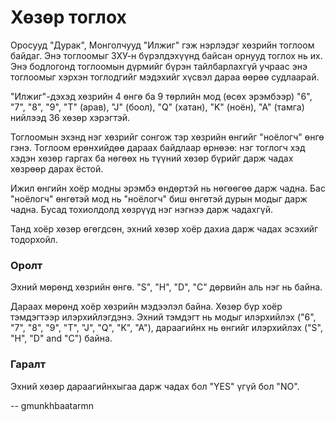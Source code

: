 Хөзөр тоглох
============
Оросууд "Дурак", Монголчууд "Илжиг" гэж нэрлэдэг хөзрийн тоглоом байдаг. Энэ
тоглоомыг ЗХУ-н бүрэлдэхүүнд байсан орнууд тоглох нь их. Энэ бодлогонд тоглоомын
дүрмийг бүрэн тайлбарлахгүй учраас энэ тоглоомыг хэрхэн тоглодгийг мэдэхийг
хүсвэл дараа өөрөө судлаарай.

"Илжиг"-дэхэд хөзрийн $4$ өнгө  ба $9$ төрлийн мод (өсөх эрэмбээр) "6", "7",
"8", "9", "T" (арав), "J" (боол), "Q" (хатан), "K" (ноён), "A" (тамга) нийлээд
$36$ хөзөр хэрэгтэй.

Тоглоомын эхэнд нэг хөзрийг сонгож тэр хөзрийн өнгийг "ноёлогч" өнгө гэнэ.
Тоглоом ерөнхийдөө дараах байдлаар өрнөэө: нэг тоглогч хэд хэдэн хөзөр гаргах ба
нөгөөх нь түүний хөзөр бүрийг дарж чадах хөзрөөр дарах ёстой.

Ижил өнгийн хоёр модны эрэмбэ өндөртэй нь нөгөөгөө дарж чадна. Бас "ноёлогч"
өнгөтэй мод нь "ноёлогч" биш өнгөтэй дурын модыг дарж чадна. Бусад тохиолдолд
хөзрүүд нэг нэгнээ дарж чадахгүй.

Танд хоёр хөзөр өгөгдсөн, эхний хөзөр хоёр дахиа дарж чадах эсэхийг тодорхойл.


### Оролт
Эхний мөрөнд хөзрийн өнгө. "S", "H", "D", "C" дөрвийн аль нэг нь байна.

Дараах мөрөнд хоёр хөзрийн мэдээлэл байна. Хөзөр бүр хоёр тэмдэгтээр илэрхийлэгдэнэ. Эхний тэмдэгт нь модыг илэрхийлэх ("6", "7", "8", "9", "T", "J", "Q", "K", "A"), дараагийнх нь өнгийг илэрхийлэх ("S", "H", "D" and "C") байна.

### Гаралт
Эхний хөзөр дараагийнхыгаа дарж чадах бол "YES" үгүй бол "NO".

-- gmunkhbaatarmn
